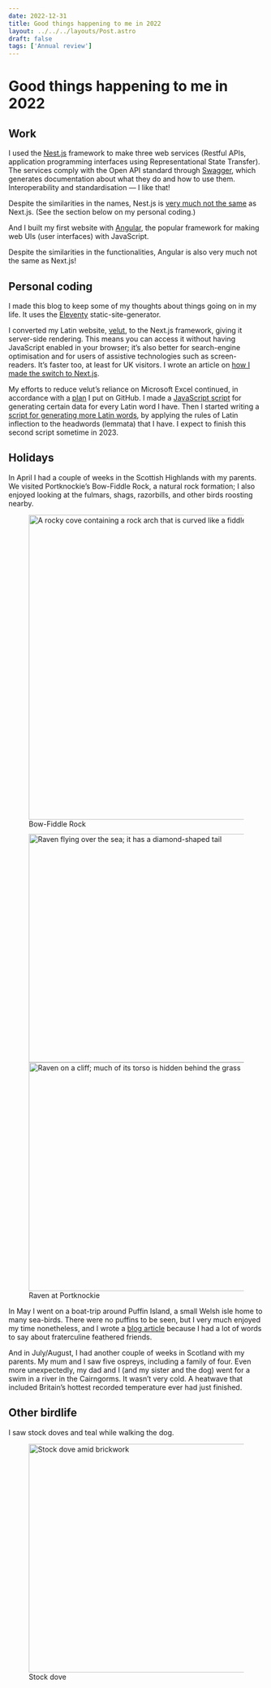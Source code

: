 ```yaml
---
date: 2022-12-31
title: Good things happening to me in 2022
layout: ../../../layouts/Post.astro
draft: false
tags: ['Annual review']
---
```


# Good things happening to me in 2022

## Work

I used the [Nest.js](https://nestjs.com/) framework to make three web services (Restful APIs, application programming interfaces using Representational State Transfer). The services comply with the Open API standard through [Swagger](https://swagger.io), which generates documentation about what they do and how to use them. Interoperability and standardisation — I like that!

Despite the similarities in the names, Nest.js is [very much not the same](./web-technologies-with-confusing-names) as Next.js. (See the section below on my personal coding.)

And I built my first website with [Angular](https://angular.io), the popular framework for making web UIs (user interfaces) with JavaScript.

Despite the similarities in the functionalities, Angular is also very much not the same as Next.js!

## Personal coding

I made this blog to keep some of my thoughts about things going on in my life. It uses the [Eleventy](https://www.11ty.dev) static-site-generator.

I converted my Latin website, [velut](https://www.velut.co.uk), to the Next.js framework, giving it server-side rendering. This means you can access it without having JavaScript enabled in your browser; it’s also better for search-engine optimisation and for users of assistive technologies such as screen-readers. It’s faster too, at least for UK visitors. I wrote an article on [how I made the switch to Next.js](./porting-velut-to-nextjs/).

My efforts to reduce velut’s reliance on Microsoft Excel continued, in accordance with a [plan](https://github.com/DuncanRitchie/velut/blob/main/plan.md) I put on GitHub. I made a [JavaScript script](https://www.duncanritchie.co.uk/velut-word-data-generator/) for generating certain data for every Latin word I have. Then I started writing a [script for generating more Latin words](https://www.duncanritchie.co.uk/velut-inflector/), by applying the rules of Latin inflection to the headwords (lemmata) that I have. I expect to finish this second script sometime in 2023.

## Holidays

In April I had a couple of weeks in the Scottish Highlands with my parents. We visited Portknockie’s Bow-Fiddle Rock, a natural rock formation; I also enjoyed looking at the fulmars, shags, razorbills, and other birds roosting nearby.

<figure>
<img alt="A rocky cove containing a rock arch that is curved like a fiddle’s bow" width="600" style="aspect-ratio: 4/3;" src="./images/bow-fiddle-rock.webp" />
<figcaption>Bow-Fiddle Rock</figcaption>
</figure>

<style>
	#ravens-figure, #ravens-figure div {
		max-width: 450px;
	}
	@media (min-width: 950px) {
		#ravens-figure, #ravens-figure div {
			max-width: 900px;
		}
	}
</style>

<figure id="ravens-figure" style="margin-top: -3px;">
<div style="display: flex; flex-wrap: wrap;">
<img alt="Raven flying over the sea; it has a diamond-shaped tail" width="450" style="aspect-ratio: 3/2;" src="./images/raven-flying.webp" />
<img alt="Raven on a cliff; much of its torso is hidden behind the grass" width="450" style="aspect-ratio: 3/2;" src="./images/raven-on-cliff.webp" />
</div>
<figcaption>Raven at Portknockie</figcaption>
</figure>

In May I went on a boat-trip around Puffin Island, a small Welsh isle home to many sea-birds. There were no puffins to be seen, but I very much enjoyed my time nonetheless, and I wrote a [blog article](./words-for-puffin) because I had a lot of words to say about fraterculine feathered friends.

And in July/August, I had another couple of weeks in Scotland with my parents. My mum and I saw five ospreys, including a family of four. Even more unexpectedly, my dad and I (and my sister and the dog) went for a swim in a river in the Cairngorms. It wasn’t very cold. A heatwave that included Britain’s hottest recorded temperature ever had just finished.

## Other birdlife

I saw stock doves and teal while walking the dog.

<figure>
<img alt="Stock dove amid brickwork" width="450" style="aspect-ratio: 4/3;" src="./images/stock-dove.webp" />
<figcaption>Stock dove</figcaption>
</figure>
